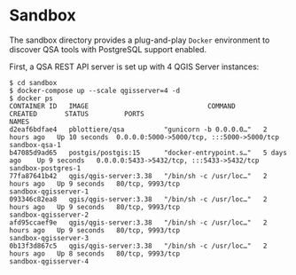 # Sandbox

The sandbox directory provides a plug-and-play `Docker` environment to discover
QSA tools with PostgreSQL support enabled.

First, a QSA REST API server is set up with 4 QGIS Server instances:

```` console
$ cd sandbox
$ docker-compose up --scale qgisserver=4 -d
$ docker ps
CONTAINER ID   IMAGE                              COMMAND                  CREATED       STATUS         PORTS                                       NAMES
d2eaf6bdfae4   pblottiere/qsa          "gunicorn -b 0.0.0.0…"   2 hours ago   Up 10 seconds  0.0.0.0:5000->5000/tcp, :::5000->5000/tcp   sandbox-qsa-1
b47085d9ad65   postgis/postgis:15      "docker-entrypoint.s…"   5 days ago    Up 9 seconds   0.0.0.0:5433->5432/tcp, :::5433->5432/tcp   sandbox-postgres-1
77fa87641b42   qgis/qgis-server:3.38   "/bin/sh -c /usr/loc…"   2 hours ago   Up 9 seconds   80/tcp, 9993/tcp                            sandbox-qgisserver-1
093346c82ea8   qgis/qgis-server:3.38   "/bin/sh -c /usr/loc…"   2 hours ago   Up 9 seconds   80/tcp, 9993/tcp                            sandbox-qgisserver-2
afd95ccaef9e   qgis/qgis-server:3.38   "/bin/sh -c /usr/loc…"   2 hours ago   Up 9 seconds   80/tcp, 9993/tcp                            sandbox-qgisserver-3
0b13f3d867c5   qgis/qgis-server:3.38   "/bin/sh -c /usr/loc…"   2 hours ago   Up 8 seconds   80/tcp, 9993/tcp                            sandbox-qgisserver-4
````
